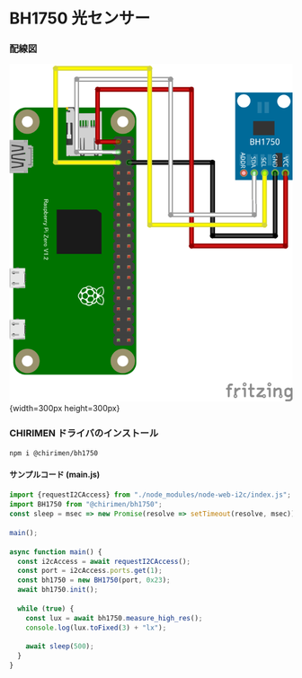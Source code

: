 # BH1750 光センサー

### 配線図

![配線図](./schematic.png "schematic"){width=300px height=300px}

### CHIRIMEN ドライバのインストール

```shell
npm i @chirimen/bh1750
```

#### サンプルコード (main.js)

```javascript
import {requestI2CAccess} from "./node_modules/node-web-i2c/index.js";
import BH1750 from "@chirimen/bh1750";
const sleep = msec => new Promise(resolve => setTimeout(resolve, msec));

main();

async function main() {
  const i2cAccess = await requestI2CAccess();
  const port = i2cAccess.ports.get(1);
  const bh1750 = new BH1750(port, 0x23);
  await bh1750.init();

  while (true) {
    const lux = await bh1750.measure_high_res();
    console.log(lux.toFixed(3) + "lx");

    await sleep(500);
  }
}
```
